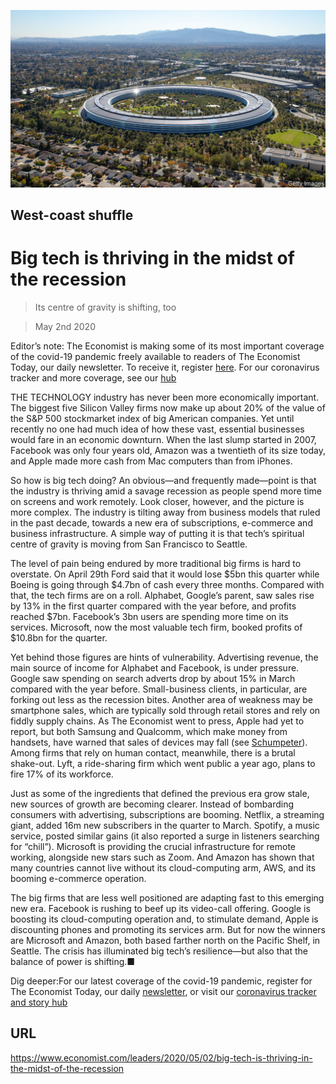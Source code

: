 ![](./images/20200502_LDP501.jpg)

## West-coast shuffle

# Big tech is thriving in the midst of the recession

> Its centre of gravity is shifting, too

> May 2nd 2020

Editor’s note: The Economist is making some of its most important coverage of the covid-19 pandemic freely available to readers of The Economist Today, our daily newsletter. To receive it, register [here](https://www.economist.com//newslettersignup). For our coronavirus tracker and more coverage, see our [hub](https://www.economist.com//coronavirus)

THE TECHNOLOGY industry has never been more economically important. The biggest five Silicon Valley firms now make up about 20% of the value of the S&P 500 stockmarket index of big American companies. Yet until recently no one had much idea of how these vast, essential businesses would fare in an economic downturn. When the last slump started in 2007, Facebook was only four years old, Amazon was a twentieth of its size today, and Apple made more cash from Mac computers than from iPhones.

So how is big tech doing? An obvious—and frequently made—point is that the industry is thriving amid a savage recession as people spend more time on screens and work remotely. Look closer, however, and the picture is more complex. The industry is tilting away from business models that ruled in the past decade, towards a new era of subscriptions, e-commerce and business infrastructure. A simple way of putting it is that tech’s spiritual centre of gravity is moving from San Francisco to Seattle.

The level of pain being endured by more traditional big firms is hard to overstate. On April 29th Ford said that it would lose $5bn this quarter while Boeing is going through $4.7bn of cash every three months. Compared with that, the tech firms are on a roll. Alphabet, Google’s parent, saw sales rise by 13% in the first quarter compared with the year before, and profits reached $7bn. Facebook’s 3bn users are spending more time on its services. Microsoft, now the most valuable tech firm, booked profits of $10.8bn for the quarter.

Yet behind those figures are hints of vulnerability. Advertising revenue, the main source of income for Alphabet and Facebook, is under pressure. Google saw spending on search adverts drop by about 15% in March compared with the year before. Small-business clients, in particular, are forking out less as the recession bites. Another area of weakness may be smartphone sales, which are typically sold through retail stores and rely on fiddly supply chains. As The Economist went to press, Apple had yet to report, but both Samsung and Qualcomm, which make money from handsets, have warned that sales of devices may fall (see [Schumpeter](https://www.economist.com//business/2020/05/02/what-is-weighing-on-samsung)). Among firms that rely on human contact, meanwhile, there is a brutal shake-out. Lyft, a ride-sharing firm which went public a year ago, plans to fire 17% of its workforce.

Just as some of the ingredients that defined the previous era grow stale, new sources of growth are becoming clearer. Instead of bombarding consumers with advertising, subscriptions are booming. Netflix, a streaming giant, added 16m new subscribers in the quarter to March. Spotify, a music service, posted similar gains (it also reported a surge in listeners searching for “chill”). Microsoft is providing the crucial infrastructure for remote working, alongside new stars such as Zoom. And Amazon has shown that many countries cannot live without its cloud-computing arm, AWS, and its booming e-commerce operation.

The big firms that are less well positioned are adapting fast to this emerging new era. Facebook is rushing to beef up its video-call offering. Google is boosting its cloud-computing operation and, to stimulate demand, Apple is discounting phones and promoting its services arm. But for now the winners are Microsoft and Amazon, both based farther north on the Pacific Shelf, in Seattle. The crisis has illuminated big tech’s resilience—but also that the balance of power is shifting.■

Dig deeper:For our latest coverage of the covid-19 pandemic, register for The Economist Today, our daily [newsletter](https://www.economist.com//newslettersignup), or visit our [coronavirus tracker and story hub](https://www.economist.com//coronavirus)

## URL

https://www.economist.com/leaders/2020/05/02/big-tech-is-thriving-in-the-midst-of-the-recession

